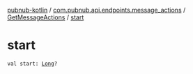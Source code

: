 [pubnub-kotlin](../../index.md) / [com.pubnub.api.endpoints.message_actions](../index.md) / [GetMessageActions](index.md) / [start](./start.md)

# start

`val start: `[`Long`](https://kotlinlang.org/api/latest/jvm/stdlib/kotlin/-long/index.html)`?`